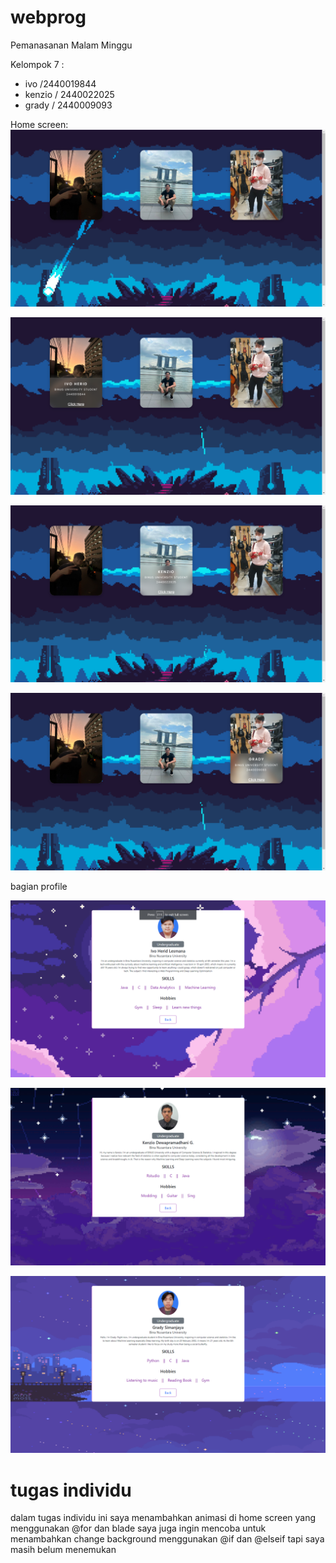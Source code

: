 # webprog
Pemanasanan Malam Minggu

Kelompok 7 :
- ivo /2440019844
- kenzio / 2440022025
- grady / 2440009093

Home screen:
![Hompage](https://github.com/ivoherid/webprog/blob/master/Screenshots/SS%20home%201.png)

![Hompage](https://github.com/ivoherid/webprog/blob/master/Screenshots/SS%20home%202.png)

![Hompage](https://github.com/ivoherid/webprog/blob/master/Screenshots/SS%20home%203.png)

![Hompage](https://github.com/ivoherid/webprog/blob/master/Screenshots/SS%20home%204.png)

bagian profile

![Profile Page](https://github.com/ivoherid/webprog/blob/master/Screenshots/SS%20Ivo.png)

![Profile Page](https://github.com/ivoherid/webprog/blob/master/Screenshots/SS%20Ken.png)

![Profile Page](https://github.com/ivoherid/webprog/blob/master/Screenshots/SS%20Gred.png)

# tugas individu
dalam tugas individu ini saya menambahkan animasi di home screen yang menggunakan @for dan blade
saya juga ingin mencoba untuk menambahkan change background menggunakan @if dan @elseif tapi saya masih belum menemukan
